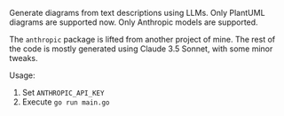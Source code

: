 Generate diagrams from text descriptions using LLMs. Only PlantUML diagrams are
supported now. Only Anthropic models are supported.

The `anthropic` package is lifted from another project of mine. The rest of the
code is mostly generated using Claude 3.5 Sonnet, with some minor tweaks.

Usage:

1. Set `ANTHROPIC_API_KEY`
2. Execute `go run main.go`
